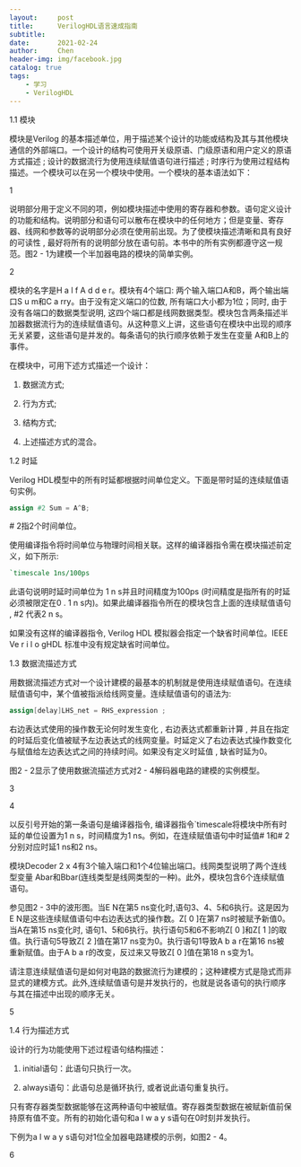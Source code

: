 ```yaml
---
layout:     post
title:      VerilogHDL语言速成指南
subtitle:   
date:       2021-02-24
author:     Chen
header-img: img/facebook.jpg
catalog: true
tags:
    - 学习
    - VerilogHDL
---
```


1.1 模块

模块是Verilog 的基本描述单位，用于描述某个设计的功能或结构及其与其他模块通信的外部端口。一个设计的结构可使用开关级原语、门级原语和用户定义的原语方式描述 ; 设计的数据流行为使用连续赋值语句进行描述 ; 时序行为使用过程结构描述。一个模块可以在另一个模块中使用。一个模块的基本语法如下：

1

说明部分用于定义不同的项，例如模块描述中使用的寄存器和参数。语句定义设计的功能和结构。说明部分和语句可以散布在模块中的任何地方；但是变量、寄存器、线网和参数等的说明部分必须在使用前出现。为了使模块描述清晰和具有良好的可读性 , 最好将所有的说明部分放在语句前。本书中的所有实例都遵守这一规范。图2 - 1为建模一个半加器电路的模块的简单实例。

2

模块的名字是H a l f A d d e r。模块有4个端口: 两个输入端口A和B，两个输出端口S u m和C a rry。由于没有定义端口的位数, 所有端口大小都为1位；同时, 由于没有各端口的数据类型说明, 这四个端口都是线网数据类型。模块包含两条描述半加器数据流行为的连续赋值语句。从这种意义上讲，这些语句在模块中出现的顺序无关紧要，这些语句是并发的。每条语句的执行顺序依赖于发生在变量 A和B上的事件。

在模块中，可用下述方式描述一个设计：

1) 数据流方式;

2) 行为方式;

3) 结构方式;

4) 上述描述方式的混合。



1.2 时延

Verilog HDL模型中的所有时延都根据时间单位定义。下面是带时延的连续赋值语句实例。

```verilog
assign #2 Sum = A^B;
```

\# 2指2个时间单位。

使用编译指令将时间单位与物理时间相关联。这样的编译器指令需在模块描述前定义，如下所示:

```verilog
`timescale 1ns/100ps
```

此语句说明时延时间单位为 1 n s并且时间精度为100ps (时间精度是指所有的时延必须被限定在0 . 1 n s内)。如果此编译器指令所在的模块包含上面的连续赋值语句 , #2 代表2 n s。

如果没有这样的编译器指令, Verilog HDL 模拟器会指定一个缺省时间单位。IEEE Ve r i l o gHDL 标准中没有规定缺省时间单位。



1.3 数据流描述方式

用数据流描述方式对一个设计建模的最基本的机制就是使用连续赋值语句。在连续赋值语句中，某个值被指派给线网变量。连续赋值语句的语法为:

```verilog
assign[delay]LHS_net = RHS_expression ;
```

右边表达式使用的操作数无论何时发生变化 , 右边表达式都重新计算 , 并且在指定的时延后变化值被赋予左边表达式的线网变量。时延定义了右边表达式操作数变化与赋值给左边表达式之间的持续时间。如果没有定义时延值 , 缺省时延为0。

图2 - 2显示了使用数据流描述方式对2 - 4解码器电路的建模的实例模型。

3

4

以反引号开始的第一条语句是编译器指令, 编译器指令`timescale将模块中所有时延的单位设置为1 n s，时间精度为1 ns。例如，在连续赋值语句中时延值# 1和# 2分别对应时延1 ns和2 ns。

模块Decoder 2 x 4有3个输入端口和1个4位输出端口。线网类型说明了两个连线型变量 Abar和Bbar(连线类型是线网类型的一种)。此外，模块包含6个连续赋值语句。

参见图2 - 3中的波形图。当E N在第5 ns变化时,语句3、4、5和6执行。这是因为E N是这些连续赋值语句中右边表达式的操作数。Z[ 0 ]在第7 ns时被赋予新值0。当A在第15 ns变化时, 语句1、5和6执行。执行语句5和6不影响Z[ 0 ]和Z[ 1 ]的取值。执行语句5导致Z[ 2 ]值在第17 ns变为0。执行语句1导致A b a r在第16 ns被重新赋值。由于A b a r的改变，反过来又导致Z[ 0 ]值在第18 n s变为1。

请注意连续赋值语句是如何对电路的数据流行为建模的；这种建模方式是隐式而非显式的建模方式。此外,连续赋值语句是并发执行的，也就是说各语句的执行顺序与其在描述中出现的顺序无关。

5



1.4 行为描述方式

设计的行为功能使用下述过程语句结构描述：

1) initial语句：此语句只执行一次。

2) always语句：此语句总是循环执行, 或者说此语句重复执行。

只有寄存器类型数据能够在这两种语句中被赋值。寄存器类型数据在被赋新值前保持原有值不变。所有的初始化语句和a l w a y s语句在0时刻并发执行。

下例为a l w a y s语句对1位全加器电路建模的示例，如图2 - 4。

6